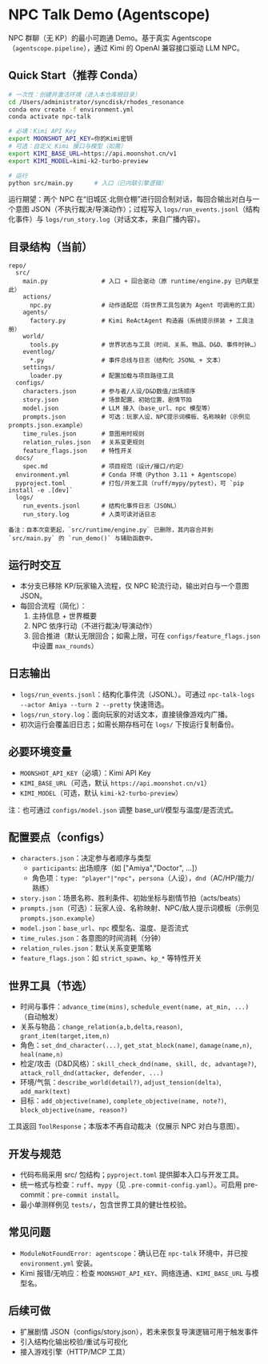 # NPC Talk Demo (Agentscope)

NPC 群聊（无 KP）的最小可跑通 Demo。基于真实 Agentscope（`agentscope.pipeline`），通过 Kimi 的 OpenAI 兼容接口驱动 LLM NPC。

## Quick Start（推荐 Conda）

```bash
# 一次性：创建并激活环境（进入本仓库根目录）
cd /Users/administrator/syncdisk/rhodes_resonance
conda env create -f environment.yml
conda activate npc-talk

# 必填：Kimi API Key
export MOONSHOT_API_KEY=你的Kimi密钥
# 可选：自定义 Kimi 接口与模型（如需）
export KIMI_BASE_URL=https://api.moonshot.cn/v1
export KIMI_MODEL=kimi-k2-turbo-preview

# 运行
python src/main.py      # 入口（已内联引擎逻辑）
```

运行期望：两个 NPC 在“旧城区·北侧仓棚”进行回合制对话，每回合输出对白与一个意图 JSON（不执行裁决/导演动作）；过程写入 `logs/run_events.jsonl`（结构化事件）与 `logs/run_story.log`（对话文本，来自广播内容）。

## 目录结构（当前）

```
repo/
  src/
    main.py               # 入口 + 回合驱动（原 runtime/engine.py 已内联至此）
    actions/
      npc.py              # 动作适配层（将世界工具包装为 Agent 可调用的工具）
    agents/
      factory.py          # Kimi ReActAgent 构造器（系统提示拼装 + 工具注册）
    world/
      tools.py            # 世界状态与工具（时间、关系、物品、D&D、事件时钟…）
    eventlog/
      *.py                # 事件总线与日志（结构化 JSONL + 文本）
    settings/
      loader.py           # 配置加载与项目路径工具
  configs/
    characters.json       # 参与者/人设/D&D数值/出场顺序
    story.json            # 场景配置、初始位置、剧情节拍
    model.json            # LLM 接入（base_url、npc 模型等）
    prompts.json          # 可选：玩家人设、NPC提示词模板、名称映射（示例见 prompts.json.example）
    time_rules.json       # 意图用时规则
    relation_rules.json   # 关系变更规则
    feature_flags.json    # 特性开关
  docs/
    spec.md               # 项目规范（设计/接口/约定）
  environment.yml         # Conda 环境（Python 3.11 + Agentscope）
  pyproject.toml          # 打包/开发工具（ruff/mypy/pytest），可 `pip install -e .[dev]`
  logs/
    run_events.jsonl      # 结构化事件日志（JSONL）
    run_story.log         # 人类可读对话日志

备注：自本次变更起，`src/runtime/engine.py` 已删除，其内容合并到 `src/main.py` 的 `run_demo()` 与辅助函数中。
```

## 运行时交互

- 本分支已移除 KP/玩家输入流程，仅 NPC 轮流行动，输出对白与一个意图 JSON。
- 每回合流程（简化）：
  1) 主持信息 + 世界概要
  2) NPC 依序行动（不进行裁决/导演动作）
  3) 回合推进（默认无限回合；如需上限，可在 `configs/feature_flags.json` 中设置 `max_rounds`）

## 日志输出

- `logs/run_events.jsonl`：结构化事件流（JSONL）。可通过 `npc-talk-logs --actor Amiya --turn 2 --pretty` 快速筛选。
- `logs/run_story.log`：面向玩家的对话文本，直接镜像游戏内广播。
- 初次运行会覆盖旧日志；如需长期存档可在 `logs/` 下按运行复制备份。

## 必要环境变量

- `MOONSHOT_API_KEY`（必填）：Kimi API Key
- `KIMI_BASE_URL`（可选，默认 `https://api.moonshot.cn/v1`）
- `KIMI_MODEL`（可选，默认 `kimi-k2-turbo-preview`）

注：也可通过 `configs/model.json` 调整 base_url/模型与温度/是否流式。

## 配置要点（configs）

- `characters.json`：决定参与者顺序与类型
  - `participants`: 出场顺序（如 ["Amiya","Doctor", ...]）
  - 角色项：`type: "player"|"npc"`，`persona`（人设），`dnd`（AC/HP/能力/熟练）
- `story.json`：场景名称、胜利条件、初始坐标与剧情节拍（acts/beats）
- `prompts.json`（可选）：玩家人设、名称映射、NPC/敌人提示词模板（示例见 `prompts.json.example`）
- `model.json`：`base_url`、`npc` 模型名、温度、是否流式
- `time_rules.json`：各意图的时间消耗（分钟）
- `relation_rules.json`：默认关系变更策略
- `feature_flags.json`：如 `strict_spawn`、`kp_*` 等特性开关

## 世界工具（节选）

- 时间与事件：`advance_time(mins)`, `schedule_event(name, at_min, ...)`（自动触发）
- 关系与物品：`change_relation(a,b,delta,reason)`, `grant_item(target,item,n)`
- 角色：`set_dnd_character(...)`, `get_stat_block(name)`, `damage(name,n)`, `heal(name,n)`
- 检定/攻击（D&D风格）：`skill_check_dnd(name, skill, dc, advantage?)`, `attack_roll_dnd(attacker, defender, ...)`
- 环境/气氛：`describe_world(detail?)`, `adjust_tension(delta)`, `add_mark(text)`
- 目标：`add_objective(name)`, `complete_objective(name, note?)`, `block_objective(name, reason?)`

工具返回 `ToolResponse`；本版本不再自动裁决（仅展示 NPC 对白与意图）。

## 开发与规范

- 代码布局采用 src/ 包结构；`pyproject.toml` 提供脚本入口与开发工具。
- 统一格式与检查：`ruff`、`mypy`（见 `.pre-commit-config.yaml`）。可启用 pre-commit：`pre-commit install`。
- 最小单测样例见 `tests/`，包含世界工具的健壮性校验。

## 常见问题

- `ModuleNotFoundError: agentscope`：确认已在 `npc-talk` 环境中，并已按 `environment.yml` 安装。
- Kimi 报错/无响应：检查 `MOONSHOT_API_KEY`、网络连通、`KIMI_BASE_URL` 与模型名。

## 后续可做
- 扩展剧情 JSON（configs/story.json），若未来恢复导演逻辑可用于触发事件
- 引入结构化输出校验/重试与可视化
- 接入游戏引擎（HTTP/MCP 工具）
